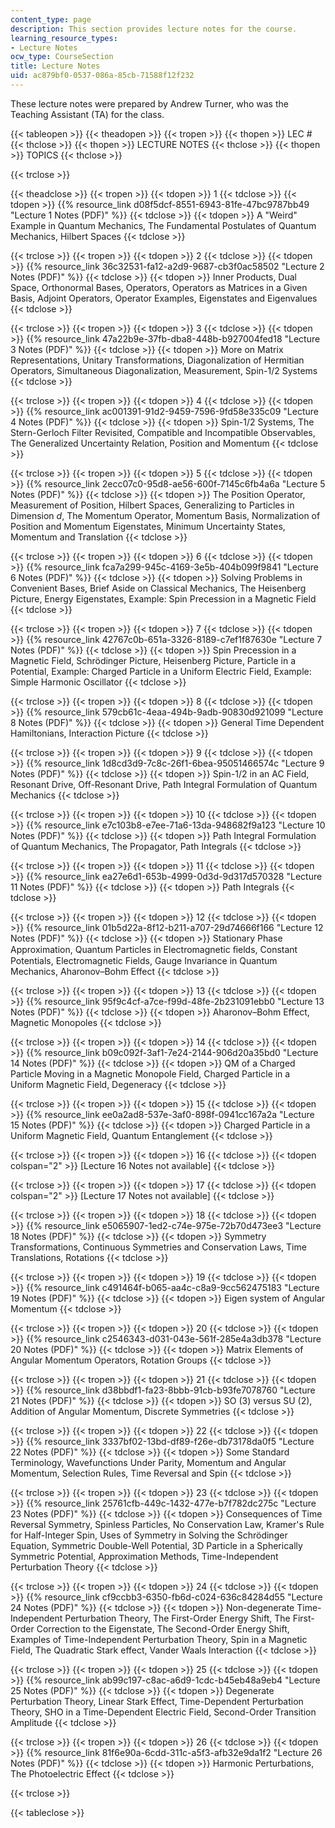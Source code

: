 ```yaml
---
content_type: page
description: This section provides lecture notes for the course.
learning_resource_types:
- Lecture Notes
ocw_type: CourseSection
title: Lecture Notes
uid: ac879bf0-0537-086a-85cb-71588f12f232
---
```


These lecture notes were prepared by Andrew Turner, who was the Teaching Assistant (TA) for the class.

{{< tableopen >}}
{{< theadopen >}}
{{< tropen >}}
{{< thopen >}}
LEC #
{{< thclose >}}
{{< thopen >}}
LECTURE NOTES
{{< thclose >}}
{{< thopen >}}
TOPICS
{{< thclose >}}

{{< trclose >}}

{{< theadclose >}}
{{< tropen >}}
{{< tdopen >}}
1
{{< tdclose >}}
{{< tdopen >}}
{{% resource_link d08f5dcf-8551-6943-81fe-47bc9787bb49 "Lecture 1 Notes (PDF)" %}}
{{< tdclose >}}
{{< tdopen >}}
A "Weird" Example in Quantum Mechanics, The Fundamental Postulates of Quantum Mechanics, Hilbert Spaces
{{< tdclose >}}

{{< trclose >}}
{{< tropen >}}
{{< tdopen >}}
2
{{< tdclose >}}
{{< tdopen >}}
{{% resource_link 36c32531-fa12-a2d9-9687-cb3f0ac58502 "Lecture 2 Notes (PDF)" %}}
{{< tdclose >}}
{{< tdopen >}}
Inner Products, Dual Space, Orthonormal Bases, Operators, Operators as Matrices in a Given Basis, Adjoint Operators, Operator Examples, Eigenstates and Eigenvalues
{{< tdclose >}}

{{< trclose >}}
{{< tropen >}}
{{< tdopen >}}
3
{{< tdclose >}}
{{< tdopen >}}
{{% resource_link 47a22b9e-37fb-dba8-448b-b927004fed18 "Lecture 3 Notes (PDF)" %}}
{{< tdclose >}}
{{< tdopen >}}
More on Matrix Representations, Unitary Transformations, Diagonalization of Hermitian Operators, Simultaneous Diagonalization, Measurement, Spin-1/2 Systems
{{< tdclose >}}

{{< trclose >}}
{{< tropen >}}
{{< tdopen >}}
4
{{< tdclose >}}
{{< tdopen >}}
{{% resource_link ac001391-91d2-9459-7596-9fd58e335c09 "Lecture 4 Notes (PDF)" %}}
{{< tdclose >}}
{{< tdopen >}}
Spin-1/2 Systems, The Stern-Gerloch Filter Revisited, Compatible and Incompatible Observables, The Generalized Uncertainty Relation, Position and Momentum
{{< tdclose >}}

{{< trclose >}}
{{< tropen >}}
{{< tdopen >}}
5
{{< tdclose >}}
{{< tdopen >}}
{{% resource_link 2ecc07c0-95d8-ae56-600f-7145c6fb4a6a "Lecture 5 Notes (PDF)" %}}
{{< tdclose >}}
{{< tdopen >}}
The Position Operator, Measurement of Position, Hilbert Spaces, Generalizing to Particles in Dimension _d_, The Momentum Operator, Momentum Basis, Normalization of Position and Momentum Eigenstates, Minimum Uncertainty States, Momentum and Translation
{{< tdclose >}}

{{< trclose >}}
{{< tropen >}}
{{< tdopen >}}
6
{{< tdclose >}}
{{< tdopen >}}
{{% resource_link fca7a299-945c-4169-3e5b-404b099f9841 "Lecture 6 Notes (PDF)" %}}
{{< tdclose >}}
{{< tdopen >}}
Solving Problems in Convenient Bases, Brief Aside on Classical Mechanics, The Heisenberg Picture, Energy Eigenstates, Example: Spin Precession in a Magnetic Field
{{< tdclose >}}

{{< trclose >}}
{{< tropen >}}
{{< tdopen >}}
7
{{< tdclose >}}
{{< tdopen >}}
{{% resource_link 42767c0b-651a-3326-8189-c7ef1f87630e "Lecture 7 Notes (PDF)" %}}
{{< tdclose >}}
{{< tdopen >}}
Spin Precession in a Magnetic Field, Schrödinger Picture, Heisenberg Picture, Particle in a Potential, Example: Charged Particle in a Uniform Electric Field, Example: Simple Harmonic Oscillator
{{< tdclose >}}

{{< trclose >}}
{{< tropen >}}
{{< tdopen >}}
8
{{< tdclose >}}
{{< tdopen >}}
{{% resource_link 579cb61c-4eaa-494b-9adb-90830d921099 "Lecture 8 Notes (PDF)" %}}
{{< tdclose >}}
{{< tdopen >}}
General Time Dependent Hamiltonians, Interaction Picture
{{< tdclose >}}

{{< trclose >}}
{{< tropen >}}
{{< tdopen >}}
9
{{< tdclose >}}
{{< tdopen >}}
{{% resource_link 1d8cd3d9-7c8c-26f1-6bea-95051466574c "Lecture 9 Notes (PDF)" %}}
{{< tdclose >}}
{{< tdopen >}}
Spin-1/2 in an AC Field, Resonant Drive, Off-Resonant Drive, Path Integral Formulation of Quantum Mechanics
{{< tdclose >}}

{{< trclose >}}
{{< tropen >}}
{{< tdopen >}}
10
{{< tdclose >}}
{{< tdopen >}}
{{% resource_link e7c103b8-e7ee-71a6-13da-948682f9a123 "Lecture 10 Notes (PDF)" %}}
{{< tdclose >}}
{{< tdopen >}}
Path Integral Formulation of Quantum Mechanics, The Propagator, Path Integrals
{{< tdclose >}}

{{< trclose >}}
{{< tropen >}}
{{< tdopen >}}
11
{{< tdclose >}}
{{< tdopen >}}
{{% resource_link ea27e6d1-653b-4999-0d3d-9d317d570328 "Lecture 11 Notes (PDF)" %}}
{{< tdclose >}}
{{< tdopen >}}
Path Integrals
{{< tdclose >}}

{{< trclose >}}
{{< tropen >}}
{{< tdopen >}}
12
{{< tdclose >}}
{{< tdopen >}}
{{% resource_link 01b5d22a-8f12-b211-a707-29d74666f166 "Lecture 12 Notes (PDF)" %}}
{{< tdclose >}}
{{< tdopen >}}
Stationary Phase Approximation, Quantum Particles in Electromagnetic ﬁelds, Constant Potentials, Electromagnetic Fields, Gauge Invariance in Quantum Mechanics, Aharonov–Bohm Effect
{{< tdclose >}}

{{< trclose >}}
{{< tropen >}}
{{< tdopen >}}
13
{{< tdclose >}}
{{< tdopen >}}
{{% resource_link 95f9c4cf-a7ce-f99d-48fe-2b231091ebb0 "Lecture 13 Notes (PDF)" %}}
{{< tdclose >}}
{{< tdopen >}}
Aharonov–Bohm Effect, Magnetic Monopoles
{{< tdclose >}}

{{< trclose >}}
{{< tropen >}}
{{< tdopen >}}
14
{{< tdclose >}}
{{< tdopen >}}
{{% resource_link b09c092f-3af1-7e24-2144-906d20a35bd0 "Lecture 14 Notes (PDF)" %}}
{{< tdclose >}}
{{< tdopen >}}
QM of a Charged Particle Moving in a Magnetic Monopole Field, Charged Particle in a Uniform Magnetic Field, Degeneracy
{{< tdclose >}}

{{< trclose >}}
{{< tropen >}}
{{< tdopen >}}
15
{{< tdclose >}}
{{< tdopen >}}
{{% resource_link ee0a2ad8-537e-3af0-898f-0941cc167a2a "Lecture 15 Notes (PDF)" %}}
{{< tdclose >}}
{{< tdopen >}}
Charged Particle in a Uniform Magnetic Field, Quantum Entanglement
{{< tdclose >}}

{{< trclose >}}
{{< tropen >}}
{{< tdopen >}}
16
{{< tdclose >}}
{{< tdopen colspan="2" >}}
\[Lecture 16 Notes not available\]
{{< tdclose >}}

{{< trclose >}}
{{< tropen >}}
{{< tdopen >}}
17
{{< tdclose >}}
{{< tdopen colspan="2" >}}
\[Lecture 17 Notes not available\]
{{< tdclose >}}

{{< trclose >}}
{{< tropen >}}
{{< tdopen >}}
18
{{< tdclose >}}
{{< tdopen >}}
{{% resource_link e5065907-1ed2-c74e-975e-72b70d473ee3 "Lecture 18 Notes (PDF)" %}}
{{< tdclose >}}
{{< tdopen >}}
Symmetry Transformations, Continuous Symmetries and Conservation Laws, Time Translations, Rotations
{{< tdclose >}}

{{< trclose >}}
{{< tropen >}}
{{< tdopen >}}
19
{{< tdclose >}}
{{< tdopen >}}
{{% resource_link c491464f-b065-aa4c-c8a9-9cc562475183 "Lecture 19 Notes (PDF)" %}}
{{< tdclose >}}
{{< tdopen >}}
Eigen system of Angular Momentum
{{< tdclose >}}

{{< trclose >}}
{{< tropen >}}
{{< tdopen >}}
20
{{< tdclose >}}
{{< tdopen >}}
{{% resource_link c2546343-d031-043e-561f-285e4a3db378 "Lecture 20 Notes (PDF)" %}}
{{< tdclose >}}
{{< tdopen >}}
Matrix Elements of Angular Momentum Operators, Rotation Groups
{{< tdclose >}}

{{< trclose >}}
{{< tropen >}}
{{< tdopen >}}
21
{{< tdclose >}}
{{< tdopen >}}
{{% resource_link d38bbdf1-fa23-8bbb-91cb-b93fe7078760 "Lecture 21 Notes (PDF)" %}}
{{< tdclose >}}
{{< tdopen >}}
SO (3) versus SU (2), Addition of Angular Momentum, Discrete Symmetries
{{< tdclose >}}

{{< trclose >}}
{{< tropen >}}
{{< tdopen >}}
22
{{< tdclose >}}
{{< tdopen >}}
{{% resource_link 3337bf02-13bd-df89-f26e-db73178da0f5 "Lecture 22 Notes (PDF)" %}}
{{< tdclose >}}
{{< tdopen >}}
Some Standard Terminology, Wavefunctions Under Parity, Momentum and Angular Momentum, Selection Rules, Time Reversal and Spin
{{< tdclose >}}

{{< trclose >}}
{{< tropen >}}
{{< tdopen >}}
23
{{< tdclose >}}
{{< tdopen >}}
{{% resource_link 25761cfb-449c-1432-477e-b7f782dc275c "Lecture 23 Notes (PDF)" %}}
{{< tdclose >}}
{{< tdopen >}}
Consequences of Time Reversal Symmetry, Spinless Particles, No Conservation Law, Kramer's Rule for Half-Integer Spin, Uses of Symmetry in Solving the Schrödinger Equation, Symmetric Double-Well Potential, 3D Particle in a Spherically Symmetric Potential, Approximation Methods, Time-Independent Perturbation Theory
{{< tdclose >}}

{{< trclose >}}
{{< tropen >}}
{{< tdopen >}}
24
{{< tdclose >}}
{{< tdopen >}}
{{% resource_link cf9ccbb3-6350-fb6d-c024-636c84284d55 "Lecture 24 Notes (PDF)" %}}
{{< tdclose >}}
{{< tdopen >}}
Non-degenerate Time-Independent Perturbation Theory, The First-Order Energy Shift, The First-Order Correction to the Eigenstate, The Second-Order Energy Shift, Examples of Time-Independent Perturbation Theory, Spin in a Magnetic Field, The Quadratic Stark effect, Vander Waals Interaction
{{< tdclose >}}

{{< trclose >}}
{{< tropen >}}
{{< tdopen >}}
25
{{< tdclose >}}
{{< tdopen >}}
{{% resource_link ab99c197-c8ac-a6d9-1cdc-b45eb48a9eb4 "Lecture 25 Notes (PDF)" %}}
{{< tdclose >}}
{{< tdopen >}}
Degenerate Perturbation Theory, Linear Stark Effect, Time-Dependent Perturbation Theory, SHO in a Time-Dependent Electric Field, Second-Order Transition Amplitude
{{< tdclose >}}

{{< trclose >}}
{{< tropen >}}
{{< tdopen >}}
26
{{< tdclose >}}
{{< tdopen >}}
{{% resource_link 81f6e90a-6cdd-311c-a5f3-afb32e9da1f2 "Lecture 26 Notes (PDF)" %}}
{{< tdclose >}}
{{< tdopen >}}
Harmonic Perturbations, The Photoelectric Effect
{{< tdclose >}}

{{< trclose >}}

{{< tableclose >}}